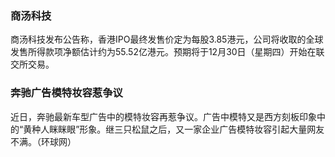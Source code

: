 ### 商汤科技
商汤科技发布公告称，香港IPO最终发售价定为每股3.85港元，公司将收取的全球发售所得款项净额估计约为55.52亿港元。预期将于12月30日（星期四）开始在联交所交易。
### 奔驰广告模特妆容惹争议
近日，奔驰最新车型广告中的模特妆容再惹争议。广告中模特又是西方刻板印象中的“黄种人眯眯眼”形象。继三只松鼠之后，又一家企业广告模特妆容引起大量网友不满。（环球网）
